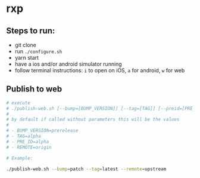 # rxp

## Steps to run:
- git clone
- run `./configure.sh`
- yarn start
- have a ios and/or android simulator running
- follow terminal instructions: `i` to open on iOS, `a` for android, `w` for web

## Publish to web

```bash
# execute
# ./publish-web.sh [--bump=[BUMP_VERSION]] [--tag=[TAG]] [--preid=[PRE_ID]] [--remote=[REMOTE]]
#
# by default if called without parameters this will be the values
#
# - BUMP_VERSION=prerelease
# - TAG=alpha
# - PRE_ID=alpha
# - REMOTE=origin

# Example:

./publish-web.sh --bump=patch --tag=latest --remote=upstream
```